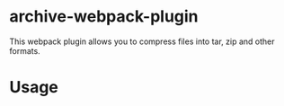 # archive-webpack-plugin

This webpack plugin allows you to compress files into tar, zip and other formats.

# Usage

```js

```
